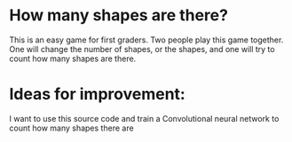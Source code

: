 # How many shapes are there?
This is an easy game for first graders. Two people play this game together. One will change the number of shapes, or the shapes, and one will try to count how many shapes are there.

# Ideas for improvement:
I want to use this source code and train a Convolutional neural network to count how many shapes there are
